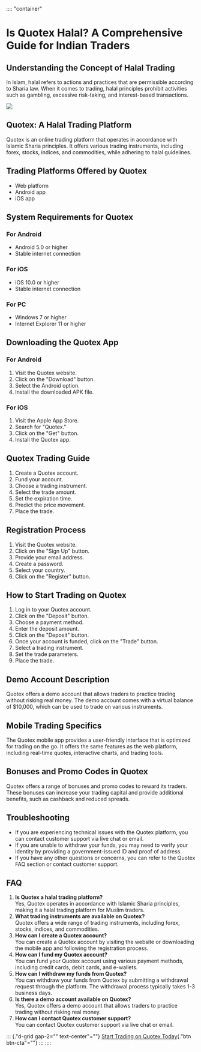 :::: \"container\"
# Is Quotex Halal? A Comprehensive Guide for Indian Traders

## Understanding the Concept of Halal Trading

In Islam, halal refers to actions and practices that are permissible
according to Sharia law. When it comes to trading, halal principles
prohibit activities such as gambling, excessive risk-taking, and
interest-based transactions.

[![](https://static.quotex.io/files/4_en/300_250.jpg)](https://traff.sbs/brokerqxlid)

## Quotex: A Halal Trading Platform

Quotex is an online trading platform that operates in accordance with
Islamic Sharia principles. It offers various trading instruments,
including forex, stocks, indices, and commodities, while adhering to
halal guidelines.

## Trading Platforms Offered by Quotex

-   Web platform
-   Android app
-   iOS app

## System Requirements for Quotex

### For Android

-   Android 5.0 or higher
-   Stable internet connection

### For iOS

-   iOS 10.0 or higher
-   Stable internet connection

### For PC

-   Windows 7 or higher
-   Internet Explorer 11 or higher

## Downloading the Quotex App

### For Android

1.  Visit the Quotex website.
2.  Click on the "Download" button.
3.  Select the Android option.
4.  Install the downloaded APK file.

### For iOS

1.  Visit the Apple App Store.
2.  Search for "Quotex."
3.  Click on the "Get" button.
4.  Install the Quotex app.

## Quotex Trading Guide

1.  Create a Quotex account.
2.  Fund your account.
3.  Choose a trading instrument.
4.  Select the trade amount.
5.  Set the expiration time.
6.  Predict the price movement.
7.  Place the trade.

## Registration Process

1.  Visit the Quotex website.
2.  Click on the "Sign Up" button.
3.  Provide your email address.
4.  Create a password.
5.  Select your country.
6.  Click on the "Register" button.

## How to Start Trading on Quotex

1.  Log in to your Quotex account.
2.  Click on the "Deposit" button.
3.  Choose a payment method.
4.  Enter the deposit amount.
5.  Click on the "Deposit" button.
6.  Once your account is funded, click on the "Trade" button.
7.  Select a trading instrument.
8.  Set the trade parameters.
9.  Place the trade.

## Demo Account Description

Quotex offers a demo account that allows traders to practice trading
without risking real money. The demo account comes with a virtual
balance of \$10,000, which can be used to trade on various instruments.

## Mobile Trading Specifics

The Quotex mobile app provides a user-friendly interface that is
optimized for trading on the go. It offers the same features as the web
platform, including real-time quotes, interactive charts, and trading
tools.

## Bonuses and Promo Codes in Quotex

Quotex offers a range of bonuses and promo codes to reward its traders.
These bonuses can increase your trading capital and provide additional
benefits, such as cashback and reduced spreads.

## Troubleshooting

-   If you are experiencing technical issues with the Quotex platform,
    you can contact customer support via live chat or email.
-   If you are unable to withdraw your funds, you may need to verify
    your identity by providing a government-issued ID and proof of
    address.
-   If you have any other questions or concerns, you can refer to the
    Quotex FAQ section or contact customer support.

## FAQ

1.  **Is Quotex a halal trading platform?**\
    Yes, Quotex operates in accordance with Islamic Sharia principles,
    making it a halal trading platform for Muslim traders.
2.  **What trading instruments are available on Quotex?**\
    Quotex offers a wide range of trading instruments, including forex,
    stocks, indices, and commodities.
3.  **How can I create a Quotex account?**\
    You can create a Quotex account by visiting the website or
    downloading the mobile app and following the registration process.
4.  **How can I fund my Quotex account?**\
    You can fund your Quotex account using various payment methods,
    including credit cards, debit cards, and e-wallets.
5.  **How can I withdraw my funds from Quotex?**\
    You can withdraw your funds from Quotex by submitting a withdrawal
    request through the platform. The withdrawal process typically takes
    1-3 business days.
6.  **Is there a demo account available on Quotex?**\
    Yes, Quotex offers a demo account that allows traders to practice
    trading without risking real money.
7.  **How can I contact Quotex customer support?**\
    You can contact Quotex customer support via live chat or email.

::: {."d-grid gap-2="" text-center"=""}
[Start Trading on Quotex
Today](\%22https://broker-qx.pro/sign-up/?lid=1102511\%22){."btn
btn-cta"=""}
:::
::::

